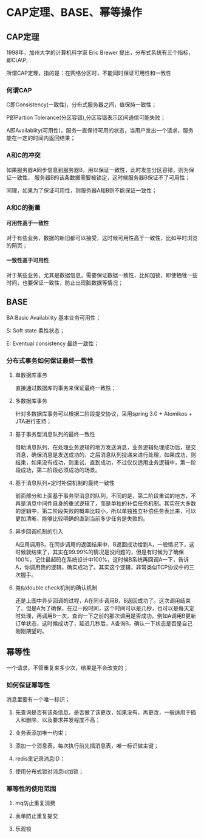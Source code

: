 # CAP定理、BASE、幂等操作

## CAP定理
1998年，加州大学的计算机科学家 Eric Brewer 提出，分布式系统有三个指标，即C\A\P;

所谓CAP定理，指的是：在网络分区时，不能同时保证可用性和一致性

### 何谓CAP
C即Consistency(一致性)，分布式服务器之间，值保持一致性；

P即Partion Tolerance(分区容错),分区容错表示区间通信可能失败；

A即Availablity(可用性)，服务一直保持可用的状态，当用户发出一个请求，服务能在一定的时间内返回结果；

### A和C的冲突
如果服务器A同步信息到服务器B，用以保证一致性，此时发生分区容错，则为保证一致性，
服务器B的该条数据需要被锁定，这时候服务器B保证不了可用性；

同理，如果为了保证可用性，则服务器A和B则不能保证一致性；

### A和C的衡量
#### 可用性高于一致性
对于有些业务，数据的新旧都可以接受，这时候可用性高于一致性，比如平时浏览的网页；

#### 一致性高于可用性
对于某些业务，尤其是数据信息，需要保证数据一致性，比如加锁，即使牺牲一些时间，也要保证一致性，防止出现脏数据等情况；

## BASE
BA:Basic Availability 基本业务可用性；

S: Soft state 柔性状态；

E: Eventual consistency 最终一致性；

### 分布式事务如何保证最终一致性
1. 单数据库事务
    
    直接通过数据库的事务来保证最终一致性；

2. 多数据库事务
    
    针对多数据库事务可以根据二阶段提交协议，采用spring 3.0 + Atomikos + JTA进行支持； 

3. 基于事务型消息队列的最终一致性
     
     借助消息队列，在处理业务逻辑的地方发送消息，业务逻辑处理成功后，提交消息，确保消息是发送成功的，之后消息队列投递来进行处理，如果成功，则结束，如果没有成功，则重试，直到成功，不过仅仅适用业务逻辑中，第一阶段成功，第二阶段必须成功的场景。
     
4. 基于消息队列+定时补偿机制的最终一致性

    前面部分和上面基于事务型消息的队列，不同的是，第二阶段重试的地方，不再是消息中间件自身的重试逻辑了，而是单独的补偿任务机制。其实在大多数的逻辑中，第二阶段失败的概率比较小，所以单独独立补偿任务表出来，可以更加清晰，能够比较明确的直到当前多少任务是失败的。
    
5. 异步回调机制的引入

     A应用调用B，在同步调用的返回结果中，B返回成功给到A，一般情况下，这时候就结束了，其实在99.99%的情况是没问题的，但是有时候为了确保100%，记住最起码在系统设计中100%，这时候B系统再回调A一下，告诉A，你调用我的逻辑，确实成功了。其实这个逻辑，非常类似TCP协议中的三次握手。
     
6. 类似double check机制的确认机制

    还是上图中异步回调的过程，A在同步调用B，B返回成功了。这次调用结束了，但是A为了确保，在过一段时间，这个时间可以是几秒，也可以是每天定时处理，再调用B一次，查询一下之前的那次调用是否成功。例如A调用B更新订单状态，这时候成功了，延迟几秒后，A查询B，确认一下状态是否是自己刚刚期望的。
    
## 幂等性
一个请求，不管重复来多少次，结果是不会改变的；

### 如何保证幂等性
消息里要有一个唯一标识；
1. 先查询是否有该条信息，是否做了该更改，如果没有，再更改，一般适用于插入和删除，以及要求并发程度不高；

2. 业务表添加唯一约束；

3. 添加一个消息表，每次执行前先插消息表，唯一标识做主键；

4. redis里记录消息ID；

5. 使用分布式锁对消息id加锁；

### 幂等性的使用范围
1. mq防止重复消费

2. 表单防止重复提交

3. 乐观锁

